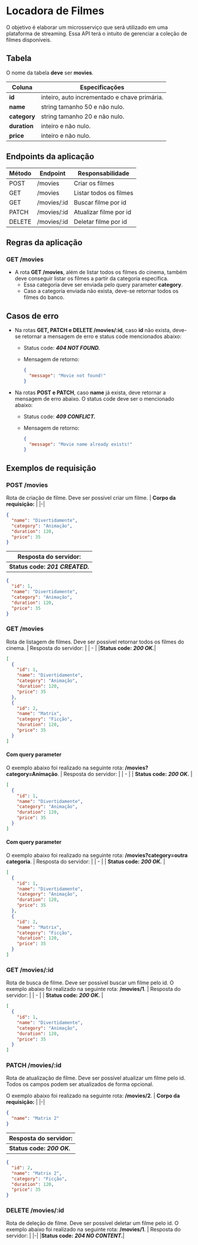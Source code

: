 # Locadora de Filmes

O objetivo é elaborar um microsserviço que será utilizado em uma plataforma de streaming. Essa API terá o intuito de gerenciar a coleção de filmes disponíveis.

## Tabela

O nome da tabela **deve** ser **movies**.

| Coluna       | Especificações                               |
| ------------ | -------------------------------------------- |
| **id**       | inteiro, auto incrementado e chave primária. |
| **name**     | string tamanho 50 e não nulo.                |
| **category** | string tamanho 20 e não nulo.                |
| **duration** | inteiro e não nulo.                          |
| **price**    | inteiro e não nulo.                          |

## Endpoints da aplicação

| Método | Endpoint    | Responsabilidade       |
| ------ | ----------- | ---------------------- |
| POST   | /movies     | Criar os filmes        |
| GET    | /movies     | Listar todos os filmes |
| GET    | /movies/:id | Buscar filme por id    |
| PATCH  | /movies/:id | Atualizar filme por id |
| DELETE | /movies/:id | Deletar filme por id   |

## Regras da aplicação

### GET /movies

- A rota **GET /movies**, além de listar todos os filmes do cinema, também deve conseguir listar os filmes a partir da categoria específica.
  - Essa categoria deve ser enviada pelo query parameter **category**.
  - Caso a categoria enviada não exista, deve-se retornar todos os filmes do banco.

## Casos de erro

- Na rotas **GET, PATCH e DELETE /movies/:id**, caso **id** não exista, deve-se retornar a mensagem de erro e status code mencionados abaixo:

  - Status code: **_404 NOT FOUND._**
  - Mensagem de retorno:

    ```json
    {
      "message": "Movie not found!"
    }
    ```

- Na rotas **POST e PATCH**, caso **name** já exista, deve retornar a mensagem de erro abaixo. O status code deve ser o mencionado abaixo:

  - Status code: **_409 CONFLICT._**
  - Mensagem de retorno:

    ```json
    {
      "message": "Movie name already exists!"
    }
    ```

## Exemplos de requisição

### POST /movies

Rota de criação de filme. Deve ser possível criar um filme.
| **Corpo da requisição:** |
|-|

```json
{
  "name": "Divertidamente",
  "category": "Animação",
  "duration": 120,
  "price": 35
}
```

| **Resposta do servidor:**           |
| ----------------------------------- |
| **Status code:** **_201 CREATED._** |

```json
{
  "id": 1,
  "name": "Divertidamente",
  "category": "Animação",
  "duration": 120,
  "price": 35
}
```

### GET /movies

Rota de listagem de filmes. Deve ser possível retornar todos os filmes do cinema.
| Resposta do servidor: |
| - |
|**Status code:** **_200 OK._**|

```json
[
  {
    "id": 1,
    "name": "Divertidamente",
    "category": "Animação",
    "duration": 120,
    "price": 35
  },
  {
    "id": 2,
    "name": "Matrix",
    "category": "Ficção",
    "duration": 120,
    "price": 35
  }
]
```

#### Com query parameter

O exemplo abaixo foi realizado na seguinte rota: **/movies?category=Animação**.
| Resposta do servidor: |
| - |
| **Status code:** **_200 OK._** |

```json
[
  {
    "id": 1,
    "name": "Divertidamente",
    "category": "Animação",
    "duration": 120,
    "price": 35
  }
]
```

#### Com query parameter

O exemplo abaixo foi realizado na seguinte rota: **/movies?category=outra categoria**.
| Resposta do servidor: |
| - |
| **Status code:** **_200 OK._** |

```json
[
  {
    "id": 1,
    "name": "Divertidamente",
    "category": "Animação",
    "duration": 120,
    "price": 35
  },
  {
    "id": 2,
    "name": "Matrix",
    "category": "Ficção",
    "duration": 120,
    "price": 35
  }
]
```

### GET /movies/:id

Rota de busca de filme. Deve ser possível buscar um filme pelo id.
O exemplo abaixo foi realizado na seguinte rota: **/movies/1**.
| Resposta do servidor: |
| - |
| **Status code:** **_200 OK._** |

```json
[
  {
    "id": 1,
    "name": "Divertidamente",
    "category": "Animação",
    "duration": 120,
    "price": 35
  }
]
```

### PATCH /movies/:id

Rota de atualização de filme. Deve ser possível atualizar um filme pelo id. Todos os campos podem ser atualizados de forma opcional.

O exemplo abaixo foi realizado na seguinte rota: **/movies/2**.
| **Corpo da requisição:** |
|-|

```json
{
  "name": "Matrix 2"
}
```

| Resposta do servidor:          |
| ------------------------------ |
| **Status code:** **_200 OK._** |

```json
{
  "id": 2,
  "name": "Matrix 2",
  "category": "Ficção",
  "duration": 120,
  "price": 35
}
```

### DELETE /movies/:id

Rota de deleção de filme. Deve ser possível deletar um filme pelo id.
O exemplo abaixo foi realizado na seguinte rota: **/movies/1**.
| Resposta do servidor: |
|-|
|**Status code:** **_204 NO CONTENT._**|

